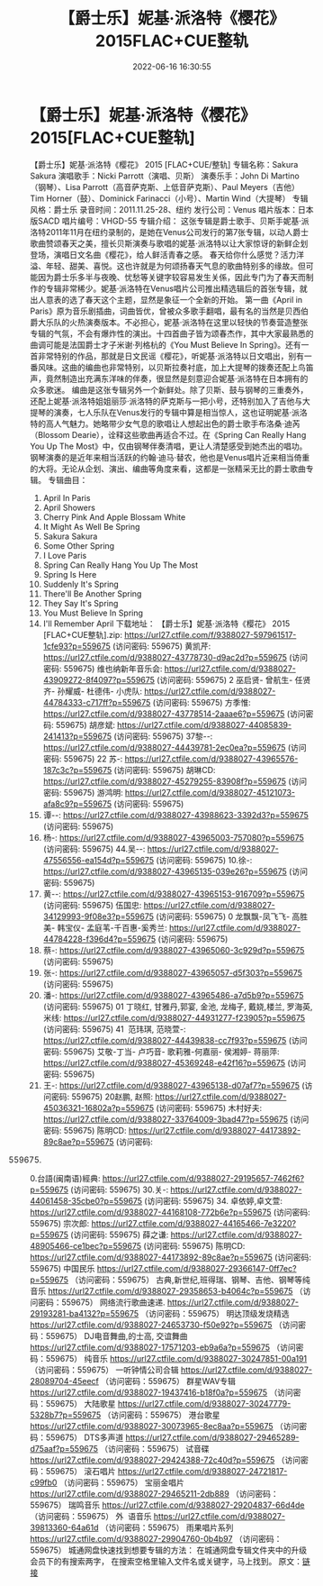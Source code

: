 ﻿---
title: 【爵士乐】妮基·派洛特《樱花》2015FLAC+CUE整轨
date: 2022-06-16 16:30:55
categories: 外语音乐
tags: 外语音乐
---
# 【爵士乐】妮基·派洛特《樱花》2015[FLAC+CUE整轨]

【爵士乐】妮基·派洛特《樱花》 2015
[FLAC+CUE/整轨]
专辑名称：Sakura Sakura
演唱歌手：Nicki
Parrott（演唱、贝斯）
演奏乐手：John Di Martino（钢琴）、Lisa
Parrott（高音萨克斯、上低音萨克斯）、Paul Meyers（吉他）
Tim Horner（鼓）、Dominick Farinacci（小号）、Martin
Wind（大提琴）
专辑风格：爵士乐
录音时间：2011.11.25-28、纽约
发行公司：Venus
唱片版本：日本版SACD
唱片编号：VHGD-55
专辑介绍：
这张专辑是爵士歌手、贝斯手妮基·派洛特2011年11月在纽约录制的，是她在Venus公司发行的第7张专辑，以动人爵士歌曲赞颂春天之美，擅长贝斯演奏与歌唱的妮基·派洛特以让大家惊讶的新鲜企划登场，演唱日文名曲《樱花》，给人鲜活青春之感。
春天给你什么感觉？活力洋溢、年轻、甜美、喜悦。这也许就是为何颂扬春天气息的歌曲特别多的缘故。但可能因为爵士乐多半与夜晚、忧愁等关键字较容易发生关係，因此专门为了春天而制作的专辑非常稀少。妮基·派洛特在Venus唱片公司推出精选辑后的首张专辑，就出人意表的选了春天这个主题，显然是象征一个全新的开始。
第一曲《April in
Paris》原为音乐剧插曲，词曲皆优，曾被众多歌手翻唱，最有名的当然是贝西伯爵大乐队的火热演奏版本。不必担心，妮基·派洛特在这里以轻快的节奏营造整张专辑的气氛，不会有爆炸性的演出。十四首曲子皆为颂春杰作，其中大家最熟悉的曲调可能是法国爵士才子米谢·列格杭的《You
Must Believe In
Spring》。还有一首非常特别的作品，那就是日文民谣《樱花》，听妮基·派洛特以日文唱出，别有一番风味。这曲的编曲也非常特别，以贝斯拉奏衬底，加上大提琴的拨奏还配上鸟笛声，竟然制造出充满东洋味的伴奏，很显然是刻意迎合妮基·派洛特在日本拥有的众多歌迷。
编曲是这张专辑另外一个新鲜处。除了贝斯、鼓与钢琴的三重奏外，还配上妮基·派洛特姐姐丽莎·派洛特的萨克斯与一把小号，还特别加入了吉他与大提琴的演奏，七人乐队在Venus发行的专辑中算是相当惊人，这也证明妮基·派洛特的高人气魅力。她略带少女气息的歌唱让人想起出色的爵士歌手布洛桑·迪芮（Blossom
Dearie），诠释这些歌曲再适合不过。在《Spring Can Really Hang You Up The
Most》中，仅由钢琴伴奏清唱，更让人清楚感受到她杰出的唱功。钢琴演奏的是近年来相当活跃的约翰·迪马·替农，他也是Venus唱片近来相当倚重的大将。无论从企划、演出、编曲等角度来看，这都是一张精采无比的爵士歌曲专辑。
专辑曲目：
01. April In Paris
02. April Showers
03. Cherry Pink And Apple
Blossam White
04. It Might As Well Be
Spring
05. Sakura Sakura
06. Some Other
Spring
07. I Love Paris
08. Spring Can Really Hang You
Up The Most
09. Spring Is Here
10. Suddenly It's
Spring
11. There'll Be Another
Spring
12. They Say It's
Spring
13. You Must Believe In
Spring
14. I'll Remember
April
下载地址：
【爵士乐】妮基·派洛特《樱花》 2015 [FLAC+CUE整轨].zip: https://url27.ctfile.com/f/9388027-597961517-1cfe93?p=559675
(访问密码: 559675)
黄凯芹: https://url27.ctfile.com/d/9388027-43778730-d9ac2d?p=559675
(访问密码: 559675)
维也纳新年音乐会: https://url27.ctfile.com/d/9388027-43909272-8f4097?p=559675
(访问密码: 559675)
2 巫启贤- 曾航生- 任贤齐- 孙耀威- 杜德伟- 小虎队: https://url27.ctfile.com/d/9388027-44784333-c717ff?p=559675
(访问密码: 559675)
方季惟: https://url27.ctfile.com/d/9388027-43778514-2aaae6?p=559675
(访问密码: 559675)
胡彦斌: https://url27.ctfile.com/d/9388027-44085839-241413?p=559675
(访问密码: 559675)
37黎--: https://url27.ctfile.com/d/9388027-44439781-2ec0ea?p=559675
(访问密码: 559675)
22 苏-: https://url27.ctfile.com/d/9388027-43965576-187c3c?p=559675
(访问密码: 559675)
胡琳CD: https://url27.ctfile.com/d/9388027-45279255-83908f?p=559675
(访问密码: 559675)
游鸿明: https://url27.ctfile.com/d/9388027-45121073-afa8c9?p=559675
(访问密码: 559675)
24. 谭--: https://url27.ctfile.com/d/9388027-43988623-3392d3?p=559675
(访问密码: 559675)
06. 杨-: https://url27.ctfile.com/d/9388027-43965003-757080?p=559675
(访问密码: 559675)
44.吴--: https://url27.ctfile.com/d/9388027-47556556-ea154d?p=559675
(访问密码: 559675)
10.徐-: https://url27.ctfile.com/d/9388027-43965135-039e26?p=559675
(访问密码: 559675)
15. 黄--: https://url27.ctfile.com/d/9388027-43965153-916709?p=559675
(访问密码: 559675)
伍国忠: https://url27.ctfile.com/d/9388027-34129993-9f08e3?p=559675
(访问密码: 559675)
0 龙飘飘-凤飞飞- 高胜美- 韩宝仪-
孟庭苇-千百惠-奚秀兰: https://url27.ctfile.com/d/9388027-44784228-f396d4?p=559675
(访问密码: 559675)
07. 蔡-: https://url27.ctfile.com/d/9388027-43965060-3c929d?p=559675
(访问密码: 559675)
03. 张-: https://url27.ctfile.com/d/9388027-43965057-d5f303?p=559675
(访问密码: 559675)
20. 潘-: https://url27.ctfile.com/d/9388027-43965486-a7d5b9?p=559675
(访问密码: 559675)
01 丁晓红, 甘雅丹,郭宴, 金池, 龙梅子, 戴娆,楼兰, 罗海英,米线: https://url27.ctfile.com/d/9388027-44931277-f23905?p=559675
(访问密码: 559675)
41  范玮琪, 范晓萱-: https://url27.ctfile.com/d/9388027-44439838-cc7f93?p=559675
(访问密码: 559675)
艾敬-丁当- 卢巧音- 歌莉雅-何嘉丽- 侯湘婷- 蒋丽萍: https://url27.ctfile.com/d/9388027-45369248-e42f16?p=559675
(访问密码: 559675)
11. 王-: https://url27.ctfile.com/d/9388027-43965138-d07af7?p=559675
(访问密码: 559675)
20赵鹏, 赵照: https://url27.ctfile.com/d/9388027-45036321-16802a?p=559675
(访问密码: 559675)
木村好夫: https://url27.ctfile.com/d/9388027-33764009-3bad47?p=559675
(访问密码: 559675)
陈明CD:
https://url27.ctfile.com/d/9388027-44173892-89c8ae?p=559675
(访问密码:
559675)
0.台語(闽南语)經典: https://url27.ctfile.com/d/9388027-29195657-7462f6?p=559675
(访问密码: 559675)
30.关-: https://url27.ctfile.com/d/9388027-44061458-35cbe0?p=559675
(访问密码: 559675)
34. 卓依婷,卓文萱: https://url27.ctfile.com/d/9388027-44168108-772b6e?p=559675
(访问密码: 559675)
宗次郎: https://url27.ctfile.com/d/9388027-44165466-7e3220?p=559675
(访问密码: 559675)
薛之谦: https://url27.ctfile.com/d/9388027-48905466-ce1bec?p=559675
(访问密码: 559675)
陈明CD: https://url27.ctfile.com/d/9388027-44173892-89c8ae?p=559675
(访问密码: 559675)
中国民乐
https://url27.ctfile.com/d/9388027-29366147-0ff7ec?p=559675
（访问密码：559675）
古典,新世纪,班得瑞、钢琴、吉他、钢琴等纯音乐
https://url27.ctfile.com/d/9388027-29358653-b4064c?p=559675
（访问密码：559675）
网络流行歌曲速递.
https://url27.ctfile.com/d/9388027-29193281-ba4132?p=559675
（访问密码：559675）
明达顶级发烧精选
https://url27.ctfile.com/d/9388027-24653730-f50e92?p=559675
（访问密码：559675）
DJ电音舞曲,的士高, 交谊舞曲
https://url27.ctfile.com/d/9388027-17571203-eb9a6a?p=559675
（访问密码：559675）
纯音乐
https://url27.ctfile.com/d/9388027-30247851-00a191
（访问密码：559675）
一听钟情公司合辑
https://url27.ctfile.com/d/9388027-28089704-45eecf
（访问密码：559675）
群星WAV专辑
https://url27.ctfile.com/d/9388027-19437416-b18f0a?p=559675
（访问密码：559675）
大陆歌星
https://url27.ctfile.com/d/9388027-30247779-5328b7?p=559675
（访问密码：559675）
港台歌星
https://url27.ctfile.com/d/9388027-30073965-8ec8aa?p=559675
（访问密码：559675）
DTS多声道
https://url27.ctfile.com/d/9388027-29465289-d75aaf?p=559675
（访问密码：559675）
试音碟
https://url27.ctfile.com/d/9388027-29424388-72c40d?p=559675
（访问密码：559675）
滚石唱片
https://url27.ctfile.com/d/9388027-24721817-c99fb0
（访问密码：559675）
宝丽金唱片
https://url27.ctfile.com/d/9388027-29465211-2db889
（访问密码：559675）
瑞鸣音乐
https://url27.ctfile.com/d/9388027-29204837-66d4de
（访问密码：559675）
外  语音乐
https://url27.ctfile.com/d/9388027-39813360-64a61d
（访问密码：559675）
雨果唱片系列
https://url27.ctfile.com/d/9388027-29904760-0b4b97
（访问密码：559675）
城通网盘快速找到想要专辑的方法：
在城通网盘专辑文件夹中的升级会员下的有搜索两字，
在搜索空格里输入文件名或关键字，马上找到。
原文：[链接](https://blog.sina.com.cn/s/blog_1647c7e7601030xtg.html)